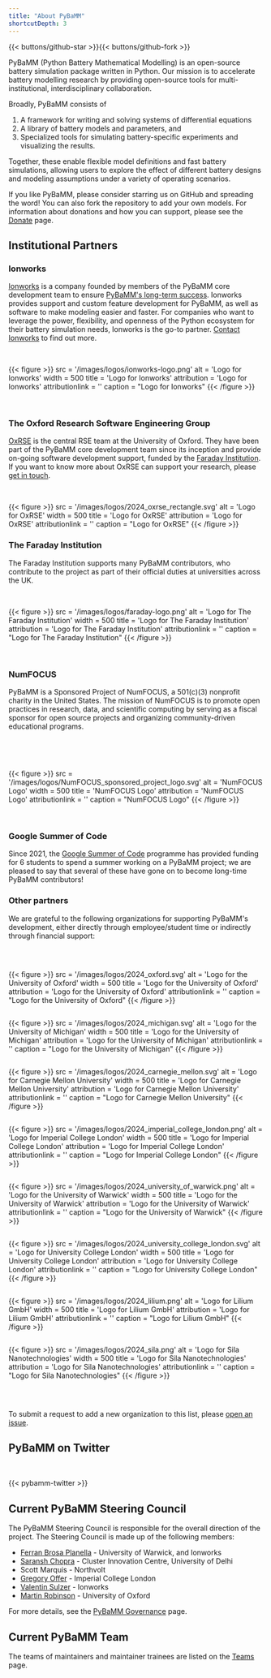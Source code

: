 ```yaml
---
title: "About PyBaMM"
shortcutDepth: 3
---
```


{{< buttons/github-star >}}{{< buttons/github-fork >}}

PyBaMM (Python Battery Mathematical Modelling) is an open-source battery simulation package written in Python. Our mission is to accelerate battery modelling research by providing open-source tools for multi-institutional, interdisciplinary collaboration.

Broadly, PyBaMM consists of

1. A framework for writing and solving systems of differential equations
2. A library of battery models and parameters, and
3. Specialized tools for simulating battery-specific experiments and visualizing the results.

Together, these enable flexible model definitions and fast battery simulations, allowing users to explore the effect of different battery designs and modeling assumptions under a variety of operating scenarios.

If you like PyBaMM, please consider starring us on GitHub and spreading the word! You can also fork the repository to add your own models. For information about
donations and how you can support, please see the [Donate](/donate/) page.

## Institutional Partners

### Ionworks

[Ionworks](https://ion-works.com/) is a company founded by members of the PyBaMM core development team to ensure [PyBaMM's long-term success](https://ion-works.com/blog/our-relationship-with-pybamm).
Ionworks provides support and custom feature development for PyBaMM, as well as software to make modeling easier and faster.
For companies who want to leverage the power, flexibility, and openness of the Python ecosystem for their battery simulation needs, Ionworks is the go-to partner.
[Contact Ionworks](https://ion-works.com/contact) to find out more.
<br>

&nbsp;

{{< figure >}}
src = '/images/logos/ionworks-logo.png'
alt = 'Logo for Ionworks'
width = 500
title = 'Logo for Ionworks'
attribution = 'Logo for Ionworks'
attributionlink = ''
caption = "Logo for Ionworks"
{{< /figure >}}

&nbsp;

<p>

### The Oxford Research Software Engineering Group

[OxRSE](https://www.rse.ox.ac.uk/) is the central RSE team at the University of Oxford. They have been part of the PyBaMM core development team since its inception and provide on-going software development support,
funded by the [Faraday Institution](https://faraday.ac.uk/). If you want to know more about OxRSE can support your research, please [get in touch](https://www.rse.ox.ac.uk/contact).

&nbsp;

{{< figure >}}
src = '/images/logos/2024_oxrse_rectangle.svg'
alt = 'Logo for OxRSE'
width = 500
title = 'Logo for OxRSE'
attribution = 'Logo for OxRSE'
attributionlink = ''
caption = "Logo for OxRSE"
{{< /figure >}}
&nbsp;

<p>

### The Faraday Institution

The Faraday Institution supports many PyBaMM contributors, who contribute to the project as part of their official duties at universities across the UK.
<br>

&nbsp;

{{< figure >}}
src = '/images/logos/faraday-logo.png'
alt = 'Logo for The Faraday Institution'
width = 500
title = 'Logo for The Faraday Institution'
attribution = 'Logo for The Faraday Institution'
attributionlink = ''
caption = "Logo for The Faraday Institution"
{{< /figure >}}

&nbsp;

<p>

### NumFOCUS

PyBaMM is a Sponsored Project of NumFOCUS, a 501(c)(3) nonprofit charity in the United States. The mission of NumFOCUS is to promote open practices in research, data, and scientific computing by serving as a fiscal sponsor for open source projects and organizing community-driven educational programs.

<br>

&nbsp;

{{< figure >}}
src = '/images/logos/NumFOCUS_sponsored_project_logo.svg'
alt = 'NumFOCUS Logo'
width = 500
title = 'NumFOCUS Logo'
attribution = 'NumFOCUS Logo'
attributionlink = ''
caption = "NumFOCUS Logo"
{{< /figure >}}

&nbsp;

### Google Summer of Code

Since 2021, the [Google Summer of Code](/gsoc/) programme has provided funding for 6 students to spend a summer working on a PyBaMM project; we are pleased to say that several of these have gone on to become long-time PyBaMM contributors!

### Other partners

We are grateful to the following organizations for supporting PyBaMM's development, either directly through employee/student time or indirectly through financial support:

&nbsp;

<div style="display:flex; justify-content:space-around; align-items:center; flex-wrap:wrap">

{{< figure >}}
src = '/images/logos/2024_oxford.svg'
alt = 'Logo for the University of Oxford'
width = 500
title = 'Logo for the University of Oxford'
attribution = 'Logo for the University of Oxford'
attributionlink = ''
caption = "Logo for the University of Oxford"
{{< /figure >}}

{{< figure >}}
src = '/images/logos/2024_michigan.svg'
alt = 'Logo for the University of Michigan'
width = 500
title = 'Logo for the University of Michigan'
attribution = 'Logo for the University of Michigan'
attributionlink = ''
caption = "Logo for the University of Michigan"
{{< /figure >}}

{{< figure >}}
src = '/images/logos/2024_carnegie_mellon.svg'
alt = 'Logo for Carnegie Mellon University'
width = 500
title = 'Logo for Carnegie Mellon University'
attribution = 'Logo for Carnegie Mellon University'
attributionlink = ''
caption = "Logo for Carnegie Mellon University"
{{< /figure >}}

{{< figure >}}
src = '/images/logos/2024_imperial_college_london.png'
alt = 'Logo for Imperial College London'
width = 500
title = 'Logo for Imperial College London'
attribution = 'Logo for Imperial College London'
attributionlink = ''
caption = "Logo for Imperial College London"
{{< /figure >}}

{{< figure >}}
src = '/images/logos/2024_university_of_warwick.png'
alt = 'Logo for the University of Warwick'
width = 500
title = 'Logo for the University of Warwick'
attribution = 'Logo for the University of Warwick'
attributionlink = ''
caption = "Logo for the University of Warwick"
{{< /figure >}}

{{< figure >}}
src = '/images/logos/2024_university_college_london.svg'
alt = 'Logo for University College London'
width = 500
title = 'Logo for University College London'
attribution = 'Logo for University College London'
attributionlink = ''
caption = "Logo for University College London"
{{< /figure >}}

{{< figure >}}
src = '/images/logos/2024_lilium.png'
alt = 'Logo for Lilium GmbH'
width = 500
title = 'Logo for Lilium GmbH'
attribution = 'Logo for Lilium GmbH'
attributionlink = ''
caption = "Logo for Lilium GmbH"
{{< /figure >}}

{{< figure >}}
src = '/images/logos/2024_sila.png'
alt = 'Logo for Sila Nanotechnologies'
width = 500
title = 'Logo for Sila Nanotechnologies'
attribution = 'Logo for Sila Nanotechnologies'
attributionlink = ''
caption = "Logo for Sila Nanotechnologies"
{{< /figure >}}
</div>

&nbsp;

To submit a request to add a new organization to this list, please [open an issue](https://github.com/pybamm-team/pybamm.org/issues/new).

## PyBaMM on Twitter

<p>

&nbsp;

{{< pybamm-twitter >}}

## Current PyBaMM Steering Council

The PyBaMM Steering Council is responsible for the overall direction of the project. The Steering Council is made up
of the following members:

- [Ferran Brosa Planella](https://www.brosaplanella.xyz) - University of Warwick, and Ionworks
- [Saransh Chopra](https://saransh-cpp.github.io) - Cluster Innovation Centre, University of Delhi
- Scott Marquis - Northvolt
- [Gregory Offer](https://www.imperial.ac.uk/people/gregory.offer) - Imperial College London
- [Valentin Sulzer](https://www.linkedin.com/in/valentinsulzer/) - Ionworks
- [Martin Robinson](https://www.sabsr3.ox.ac.uk/people/dr-martin-robinson) - University of Oxford

For more details, see the [PyBaMM Governance](/governance) page.

## Current PyBaMM Team

The teams of maintainers and maintainer trainees are listed on the [Teams](/teams) page.
